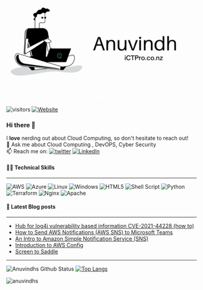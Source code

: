 

<p align=”center”>
<img width=”200" height=”200" src=./assets/banner5.gif alt=”my banner”>
</p>

![visitors](https://visitor-badge.glitch.me/badge?page_id=anuvindhs)  [![Website](https://img.shields.io/website?label=Community&up_message=ictpro.co.nz&url=https%3A%2F%2Fictpro.co.nz)](https://ictpro.co.nz)

### Hi there 👋
I **love** nerding out about Cloud Computing, so don't hesitate to reach out!</br>
💬 Ask me about Cloud Computing , DevOPS, Cyber Security </br>
📫 Reach me on: [![twitter](https://img.shields.io/badge/twitter-1DA1F2?style=for-the-badge&logo=twitter&logoColor=white)](https://twitter.com/anuvindhs)  [![LinkedIn](https://img.shields.io/badge/linkedin-%230077B5.svg?style=for-the-badge&logo=linkedin&logoColor=white)](https://whttps//www.linkedin.com/in/anuvindhs)
</br>


####  👨‍💻 Technical Skills
------
![AWS](https://img.shields.io/badge/AWS-%23FF9900.svg?style=for-the-badge&logo=amazon-aws&logoColor=white) ![Azure](https://img.shields.io/badge/azure-%230072C6.svg?style=for-the-badge&logo=microsoftazure&logoColor=white) ![Linux](https://img.shields.io/badge/Linux-FCC624?style=for-the-badge&logo=linux&logoColor=black) ![Windows](https://img.shields.io/badge/Windows-0078D6?style=for-the-badge&logo=windows&logoColor=white) ![HTML5](https://img.shields.io/badge/html5-%23E34F26.svg?style=for-the-badge&logo=html5&logoColor=white) ![Shell Script](https://img.shields.io/badge/shell_script-%23121011.svg?style=for-the-badge&logo=gnu-bash&logoColor=white) ![Python](https://img.shields.io/badge/python-3670A0?style=for-the-badge&logo=python&logoColor=ffdd54) ![Terraform](https://img.shields.io/badge/terraform-%235835CC.svg?style=for-the-badge&logo=terraform&logoColor=white) ![Nginx](https://img.shields.io/badge/nginx-%23009639.svg?style=for-the-badge&logo=nginx&logoColor=white)  ![Apache](https://img.shields.io/badge/apache-%23D42029.svg?style=for-the-badge&logo=apache&logoColor=white) 


#### 📘 Latest Blog posts
--------
<!-- BLOG-POST-LIST:START -->
- [Hub for log4j vulnerability based information CVE-2021-44228 &lpar;how to&rpar;](https://ictpro.co.nz/hub-for-log4j-vulnerability-based-information-cve-2021-44228-how-to/?utm_source=rss&utm_medium=rss&utm_campaign=hub-for-log4j-vulnerability-based-information-cve-2021-44228-how-to)
- [How to Send AWS Notifications &lpar;AWS SNS&rpar; to Microsoft Teams​](https://ictpro.co.nz/how-to-send-aws-notifications-aws-sns-to-microsoft-teams/?utm_source=rss&utm_medium=rss&utm_campaign=how-to-send-aws-notifications-aws-sns-to-microsoft-teams)
- [An Intro to Amazon Simple Notification Service &lpar;SNS&rpar;](https://ictpro.co.nz/an-intro-to-amazon-simple-notification-service-sns/?utm_source=rss&utm_medium=rss&utm_campaign=an-intro-to-amazon-simple-notification-service-sns)
- [Introduction to AWS Config](https://ictpro.co.nz/introduction-to-aws-config/?utm_source=rss&utm_medium=rss&utm_campaign=introduction-to-aws-config)
- [Screen to Saddle](https://ictpro.co.nz/screen-to-saddle/?utm_source=rss&utm_medium=rss&utm_campaign=screen-to-saddle)
<!-- BLOG-POST-LIST:END -->

--------------

![Anuvindhs Github Status](https://github-readme-stats.vercel.app/api?username=anuvindhs&hide=contribs,prs&show_icons=true&theme=dar) [![Top Langs](https://github-readme-stats.vercel.app/api/top-langs/?username=anuvindhs&layout=compact&theme=dar)](https://github.com/anuvindhs)

<p><img align="center" src="https://github-readme-streak-stats.herokuapp.com/?user=anuvindhs&" alt="anuvindhs" /></p>


